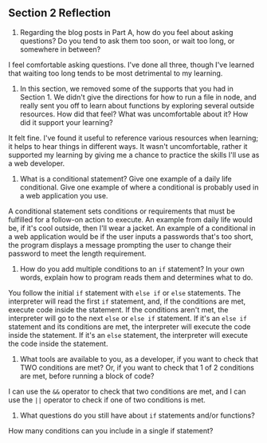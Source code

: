 ## Section 2 Reflection

1. Regarding the blog posts in Part A, how do you feel about asking questions? Do you tend to ask them too soon, or wait too long, or somewhere in between?

I feel comfortable asking questions. I've done all three, though I've learned that waiting too long tends to be most detrimental to my learning.

1. In this section, we removed some of the supports that you had in Section 1. We didn't give the directions for how to run a file in node, and really sent you off to learn about functions by exploring several outside resources. How did that feel? What was uncomfortable about it? How did it support your learning?

It felt fine. I've found it useful to reference various resources when learning; it helps to hear things in different ways. It wasn't uncomfortable, rather it supported my learning by giving me a chance to practice the skills I'll use as a web developer.

1. What is a conditional statement? Give one example of a daily life conditional. Give one example of where a conditional is probably used in a web application you use.

A conditional statement sets conditions or requirements that must be fulfilled for a follow-on action to execute. An example from daily life would be, if it's cool outside, then I'll wear a jacket. An example of a conditional in a web application would be if the user inputs a passwords that's too short, the program displays a message prompting the user to change their password to meet the length requirement.

1. How do you add multiple conditions to an `if` statement? In your own words, explain how to program reads them and determines what to do.

You follow the initial `if` statement with `else if` or `else` statements. The interpreter will read the first `if` statement, and, if the conditions are met, execute code inside the statement. If the conditions aren't met, the interpreter will go to the next `else` or `else if` statement. If it's an `else if` statement and its conditions are met, the interpreter will execute the code inside the statement. If it's an `else` statement, the interpreter will execute the code inside the statement.

1. What tools are available to you, as a developer, if you want to check that TWO conditions are met? Or, if you want to check that 1 of 2 conditions are met, before running a block of code?

I can use the `&&` operator to check that two conditions are met, and I can use the `||` operator to check if one of two conditions is met.

1. What questions do you still have about `if` statements and/or functions?

How many conditions can you include in a single if statement?
